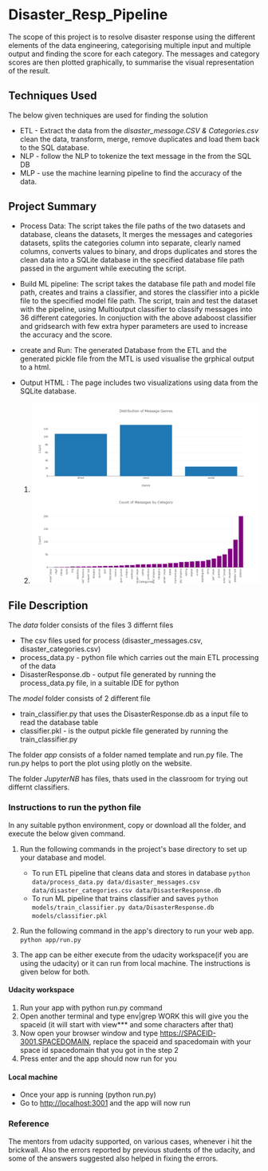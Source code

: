 # Disaster_Resp_Pipeline
The scope of this project is to resolve disaster response using the different  elements of the data 
engineering, categorising multiple input and multiple output and finding the score for each category.
The messages and category scores are then plotted graphically, to summarise the visual representation 
of the result.


## Techniques Used
The below given techniques are used for finding the solution
 * ETL  - Extract the data from the *disaster_message.CSV & Categories.csv* clean the data, 
 transform, merge,  remove duplicates and load them back to the SQL database.
 * NLP - follow the NLP to tokenize the text message in the from the SQL DB
 * MLP - use the machine learning pipeline to find the accuracy of the data.


## Project Summary 
* Process Data:
 The script takes the file paths of the two datasets and database, cleans the datasets, 
It merges the messages and categories datasets, splits the categories column into separate, clearly 
named columns, converts values to binary, and drops duplicates and stores the clean data into a SQLite 
database in the specified database file path passed in the argument while executing the script.

* Build ML pipeline:
 The script takes the database file path and model file path, creates and trains a classifier,
 and stores the classifier into a pickle file to the specified model file path.
 The script, train and test the dataset with the pipeline, using Multioutput classifier to
 classify messages into 36 different categories. In conjuction with the above adaboost classifier and gridsearch 
 with few extra hyper parameters are used to increase the accuracy and the score.
 
* create and Run:
 The generated Database from the ETL and the generated pickle file from the MTL is used
 visualise the grphical output to a html.
 
 * Output HTML :
  The page includes two visualizations using data from the SQLite database.
     1. ![Distribution of Message Genres](Message_genrs.png)
     2. ![Count of Messages by Category](Category.png)


## File Description
The *data* folder consists of the files 3 differnt files 
* The csv files used for process (disaster_messages.csv, disaster_categories.csv)
* process_data.py - python file which carries out the main ETL processing of the data
* DisasterResponse.db - output file generated by running the process_data.py file, in a suitable IDE for python

The *model* folder consists of 2 different file
* train_classifier.py that uses the DisasterResponse.db as a input file to read the database table 
* classifier.pkl -  is the output pickle file generated by running the train_classifier.py

The folder *app* consists of a folder named template and run.py file. The run.py helps to port the 
plot using plotly on the website.

The folder *JupyterNB* has files, thats used in the classroom for trying out differnt classifiers.

### Instructions to run the python file 
In any suitable python environment, copy or download all the folder, and execute the below given command.

1. Run the following commands in the project's base directory to set up your database and model.

    - To run ETL pipeline that cleans data and stores in database
        `python data/process_data.py data/disaster_messages.csv data/disaster_categories.csv data/DisasterResponse.db`
    - To run ML pipeline that trains classifier and saves
        `python models/train_classifier.py data/DisasterResponse.db models/classifier.pkl`

2. Run the following command in the app's directory to run your web app.
    `python app/run.py`

3. The app can be either execute from the udacity workspace(if you are using the udacity) or 
it can run from local machine. The instructions is given below for both.
#### Udacity workspace

1. Run your app with python run.py command
2. Open another terminal and type env|grep WORK this will give you the spaceid (it will start with view*** and some characters after that)
3. Now open your browser window and type <https://SPACEID-3001.SPACEDOMAIN>, replace the spaceid  and spacedomain with your space id spacedomain
that you got in the step 2
4. Press enter and the app should now run for you

#### Local machine
* Once your app is running (python run.py)
* Go to  <http://localhost:3001> and the app will now run



### Reference
The mentors from udacity supported, on various cases, whenever i hit the brickwall. 
Also the errors reported by previous students of the udacity, and some of the answers 
suggested also helped in fixing the errors.



